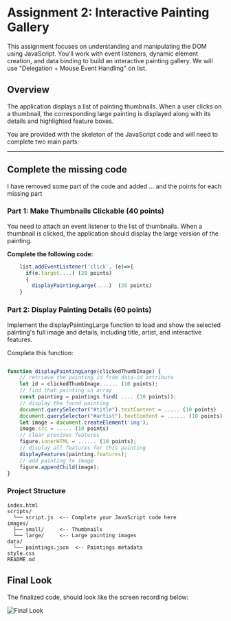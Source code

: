 # Assignment 2: Interactive Painting Gallery

This assignment focuses on understanding and manipulating the DOM using JavaScript. You'll work with event listeners, dynamic element creation, and data binding to build an interactive painting gallery. We will use "Delegation + Mouse Event Handling" on list.

## Overview

The application displays a list of painting thumbnails. When a user clicks on a thumbnail, the corresponding large painting is displayed along with its details and highlighted feature boxes.

You are provided with the skeleton of the JavaScript code and will need to complete two main parts:

---

## Complete the missing code

I have removed some part of the code and added ... and the points for each missing part

### Part 1: Make Thumbnails Clickable (40 points)

You need to attach an event listener to the list of thumbnails. When a thumbnail is clicked, the application should display the large version of the painting.

**Complete the following code:**

```javascript
    list.addEventListener('click', (e)=>{
      if(e.target....) (20 points)
      {
        displayPaintingLarge(....)  (20 points)
    }
```

### Part 2: Display Painting Details (60 points)

Implement the displayPaintingLarge function to load and show the selected painting's full image and details, including title, artist, and interactive features.

Complete this function:

```javascript

function displayPaintingLarge(clickedThumbImage) {
    // retrieve the painting id from data-id attribute
    let id = clickedThumbImage...... (10 points);
    // find that painting in array
    const painting = paintings.find( .... (10 points));
    // display the found painting
    document.querySelector("#title").textContent = ..... (10 points)
    document.querySelector("#artist").textContent = ...... (10 points)
    let image = document.createElement('img');
    image.src = ..... (10 points)
    // clear previous features
    figure.innerHTML = ...... (10 points);
    // display all features for this painting
    displayFeatures(painting.features);
    // add painting to image
    figure.appendChild(image);
}
```

### Project Structure

```plaintext
index.html
scripts/
  └── script.js  <-- Complete your JavaScript code here
images/
  ├── small/     <-- Thumbnails
  └── large/     <-- Large painting images
data/
  └── paintings.json  <-- Paintings metadata
style.css
README.md
```

## Final Look

The finalized code, should look like the screen recording below:

![Final Look](./img/review.gif)